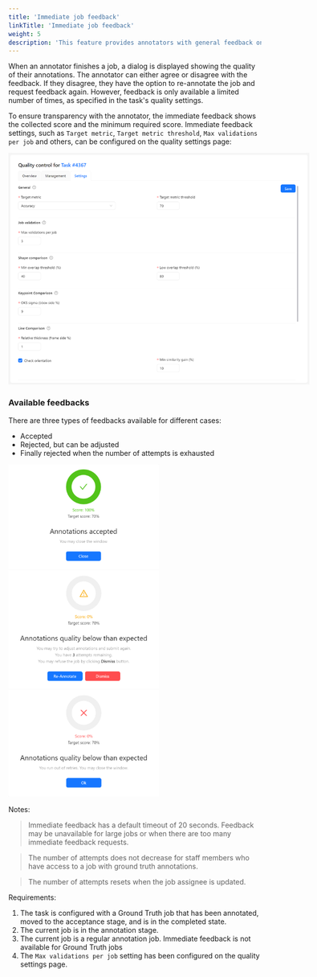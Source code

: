 ```yaml
---
title: 'Immediate job feedback'
linkTitle: 'Immediate job feedback'
weight: 5
description: 'This feature provides annotators with general feedback on their performance in a job.'
---
```


When an annotator finishes a job, a dialog is displayed showing the quality of their annotations.
The annotator can either agree or disagree with the feedback.
If they disagree, they have the option to re-annotate the job and request feedback again.
However, feedback is only available a limited number of times, as specified in the task's quality settings.

To ensure transparency with the annotator, the immediate feedback shows the collected score and 
the minimum required score.
Immediate feedback settings, such as `Target metric`, `Target metric threshold`, 
`Max validations per job` and others, can be configured on the quality settings page:

<img src="/images/immediate-feedback-quality-settings.png" style="max-width: 600px;">

### Available feedbacks

There are three types of feedbacks available for different cases:
- Accepted
- Rejected, but can be adjusted
- Finally rejected when the number of attempts is exhausted

<img src="/images/immediate-feedback-accept.png" style="max-width: 300px;">
<img src="/images/immediate-feedback-reject.png" style="max-width: 300px;">
<img src="/images/immediate-feedback-final-reject.png" style="max-width: 300px;">

Notes:

> Immediate feedback has a default timeout of 20 seconds.
Feedback may be unavailable for large jobs or when there are too many immediate feedback requests.

> The number of attempts does not decrease for staff members who have access to a job with ground truth annotations.

> The number of attempts resets when the job assignee is updated.

Requirements:
1. The task is configured with a Ground Truth job that has been annotated, 
moved to the acceptance stage, and is in the completed state.
2. The current job is in the annotation stage.
3. The current job is a regular annotation job. Immediate feedback is not available for Ground Truth jobs
4. The `Max validations per job` setting has been configured on the quality settings page. 



